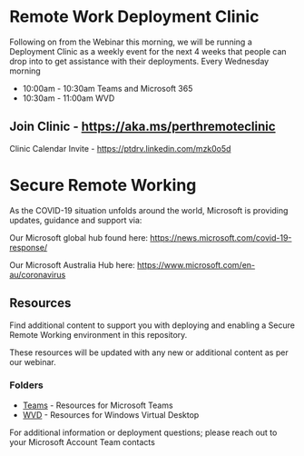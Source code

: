 # Remote Work Deployment Clinic

Following on from the Webinar this morning, we will be running a Deployment Clinic as a weekly event for the next 4 weeks that people can drop into to get assistance with their deployments.
Every Wednesday morning
* 10:00am - 10:30am Teams and Microsoft 365
* 10:30am - 11:00am WVD

## Join Clinic - https://aka.ms/perthremoteclinic
Clinic Calendar Invite - https://ptdrv.linkedin.com/mzk0o5d

# Secure Remote Working

As the COVID-19 situation unfolds around the world, Microsoft is providing updates, guidance and support via: 

Our Microsoft global hub found here: https://news.microsoft.com/covid-19-response/ 

Our Microsoft Australia Hub here: https://www.microsoft.com/en-au/coronavirus

## Resources
Find additional content to support you with deploying and enabling a Secure Remote Working environment in this repository. 

These resources will be updated with any new or additional content as per our webinar.

### Folders
*  [Teams](Teams)  - Resources for Microsoft Teams
*  [WVD](WVD)    - Resources for Windows Virtual Desktop

For additional information or deployment questions; please reach out to your Microsoft Account Team contacts
